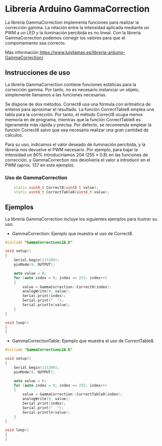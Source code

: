 # Librería Arduino GammaCorrection
La librería GammaCorrection implementa funciones para realizar la corrección gamma. La relación entre la intensidad aplicada mediante un PWM a un LED y la iluminación percibida es no lineal. Con la librería GammaCorrection podemos corregir los valores para que el comportamiento sea correcto.

Más información https://www.luisllamas.es/libreria-arduino-GammaCorrection/

## Instrucciones de uso

La librería GammaCorrection contiene funciones estáticas para la corrección gamma. Por tanto, no es necesario instanciar un objeto, simplemente llamamos a las funciones necesarias.

Se dispone de dos métodos. Correct8 usa una fórmula con aritmética de enteros para aproximar el resultado. La función CorrectTable8 emplea una tabla para la corrección. Por tanto, el método Correct8 ocupa menos memoria en de programa, mientras que la función CorrectTable8 es ligeramente más rápida y precisa. Por defecto, se recomienda emplear la función Correct8 salvo que sea necesario realizar una gran cantidad de cálculos.

Para su uso, indicamos el valor deseado de iluminación percibida, y la librería nos devuelve el PWM necesario. Por ejemplo, para bajar la intensidad un 80% introduciríamos 204 (255 * 0.8) en las funciones de corrección, y GammaCorrection nos devolvería el valor a introducir en el PWM (aprox. 137 en este ejemplo).

### Uso de GammaCorrection
```c++
	static uint8_t Correct8(uint8_t value);
	static uint8_t CorrectTable8(uint8_t value);
```

## Ejemplos
La librería GammaCorrection incluye los siguientes ejemplos para ilustrar su uso.

* GammaCorrection: Ejemplo que muestra el uso de Correct8.
```c++
#include "GammaCorrectionLib.h"

void setup() 
{
	Serial.begin(115200);
	pinMode(9, OUTPUT);

	auto value = 0;
	for (auto index = 0; index <= 255; index++)
	{
		value = GammaCorrection::Correct8(index);
		analogWrite(9, value);
		Serial.print(index);
		Serial.print("  ");
		Serial.println(value);
	}
}

void loop() 
{
}
```

* GammaCorrectionTable: Ejemplo que muestra el uso de CorrectTable8.
```c++
#include "GammaCorrectionLib.h"

void setup() 
{
	Serial.begin(115200);
	pinMode(9, OUTPUT);

	auto value = 0;
	for (auto index = 0; index <= 255; index++)
	{
		value = GammaCorrection::CorrectTable8(index);
		analogWrite(9, value);
		Serial.print(index);
		Serial.print("  ");
		Serial.println(value);
	}
}

void loop() 
{
}
```
